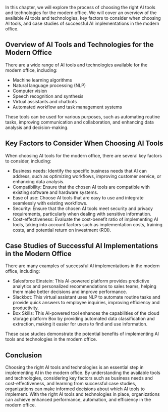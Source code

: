 

In this chapter, we will explore the process of choosing the right AI tools and technologies for the modern office. We will cover an overview of the available AI tools and technologies, key factors to consider when choosing AI tools, and case studies of successful AI implementations in the modern office.

Overview of AI Tools and Technologies for the Modern Office
-----------------------------------------------------------

There are a wide range of AI tools and technologies available for the modern office, including:

* Machine learning algorithms
* Natural language processing (NLP)
* Computer vision
* Speech recognition and synthesis
* Virtual assistants and chatbots
* Automated workflow and task management systems

These tools can be used for various purposes, such as automating routine tasks, improving communication and collaboration, and enhancing data analysis and decision-making.

Key Factors to Consider When Choosing AI Tools
----------------------------------------------

When choosing AI tools for the modern office, there are several key factors to consider, including:

* Business needs: Identify the specific business needs that AI can address, such as optimizing workflows, improving customer service, or enhancing data analysis.
* Compatibility: Ensure that the chosen AI tools are compatible with existing software and hardware systems.
* Ease of use: Choose AI tools that are easy to use and integrate seamlessly with existing workflows.
* Security: Ensure that the chosen AI tools meet security and privacy requirements, particularly when dealing with sensitive information.
* Cost-effectiveness: Evaluate the cost-benefit ratio of implementing AI tools, taking into account factors such as implementation costs, training costs, and potential return on investment (ROI).

Case Studies of Successful AI Implementations in the Modern Office
------------------------------------------------------------------

There are many examples of successful AI implementations in the modern office, including:

* Salesforce Einstein: This AI-powered platform provides predictive analytics and personalized recommendations to sales teams, helping them make better decisions and improve performance.
* Slackbot: This virtual assistant uses NLP to automate routine tasks and provide quick answers to employee inquiries, improving efficiency and productivity.
* Box Skills: This AI-powered tool enhances the capabilities of the cloud storage platform Box by providing automated data classification and extraction, making it easier for users to find and use information.

These case studies demonstrate the potential benefits of implementing AI tools and technologies in the modern office.

Conclusion
----------

Choosing the right AI tools and technologies is an essential step in implementing AI in the modern office. By understanding the available tools and technologies, considering key factors such as business needs and cost-effectiveness, and learning from successful case studies, organizations can make informed decisions about which AI tools to implement. With the right AI tools and technologies in place, organizations can achieve enhanced performance, automation, and efficiency in the modern office.
